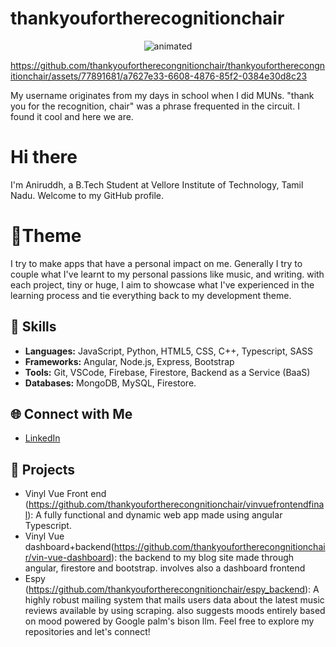 # thankyoufortherecognitionchair

<p align="center">
  <img src="https://github.com/thankyoufortherecongnitionchair/thankyoufortherecongnitionchair/assets/77891681/54465ba2-329e-4833-8091-953e0edf1533" alt="animated" />
</p>


https://github.com/thankyoufortherecongnitionchair/thankyoufortherecongnitionchair/assets/77891681/a7627e33-6608-4876-85f2-0384e30d8c23

My username originates from my days in school when I did MUNs. "thank you for the recognition, chair" was a phrase frequented in the circuit. I found it cool and here we are.

# Hi there

I'm Aniruddh, a B.Tech Student at Vellore Institute of Technology, Tamil Nadu. Welcome to my GitHub profile.

# 🎨Theme

I try to make apps that have a personal impact on me. Generally I try to couple what I've learnt to my personal passions like music, and writing. with each project, tiny or huge, I aim to showcase what I've experienced in the learning process and tie everything back to my development theme.

## 🚀 Skills

- **Languages:** JavaScript, Python, HTML5, CSS, C++, Typescript, SASS
- **Frameworks:** Angular, Node.js, Express, Bootstrap
- **Tools:** Git, VSCode, Firebase, Firestore, Backend as a Service (BaaS)
- **Databases:** MongoDB, MySQL, Firestore.

## 🌐 Connect with Me

- [LinkedIn](https://www.linkedin.com/in/aniruddh-tiwari-7ab938134/)

## 📂 Projects

- Vinyl Vue Front end (https://github.com/thankyoufortherecongnitionchair/vinvuefrontendfinal): A fully functional and dynamic web app made using angular Typescript.
- Vinyl Vue dashboard+backend(https://github.com/thankyoufortherecongnitionchair/vin-vue-dashboard): the backend to my blog site made through angular, firestore and bootstrap. involves also a dashboard frontend 
- Espy (https://github.com/thankyoufortherecongnitionchair/espy_backend): A highly robust mailing system that mails users  data about the latest music reviews available by using scraping. also suggests moods entirely based on mood powered by Google palm's bison llm.
Feel free to explore my repositories and let's connect!

